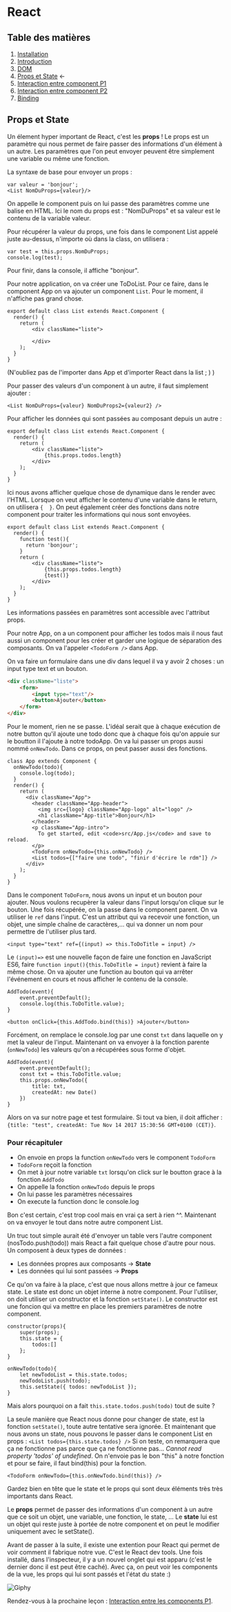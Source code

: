 # React

## Table des matières

1. [Installation](./Installation.md)
2. [Introduction](./introduction.md) 
3. [DOM](./Dom.md)
4. [Props et State](./PropsEtState.md) ←
5. [Interaction entre component P1](./InteractionEntreComponentPartie1.md)
6. [Interaction entre component P2](./InteractionEntreComponentPartie2.md)
7. [Binding](./Binding.md)


## Props et State

Un élement hyper important de React, c'est les **props** ! Le props est un paramètre qui nous permet de faire passer des informations d'un élément à un autre. Les paramètres que l'on peut envoyer peuvent être simplement une variable ou même une fonction.

La syntaxe de base pour envoyer un props :

```JS
var valeur = 'bonjour';
<List NomDuProps={valeur}/>
```

On appelle le component puis on lui passe des paramètres comme une balise en HTML. Ici le nom du props est : "NomDuProps" et sa valeur est le contenu de la variable valeur.

Pour récupérer la valeur du props, une fois dans le component List appelé juste au-dessus, n'importe où dans la class, on utilisera :
```JS
var test = this.props.NomDuProps;
console.log(test);
```
Pour finir, dans la console, il affiche "bonjour".

Pour notre application, on va créer une ToDoList. Pour ce faire, dans le component App on va ajouter un component `List`. Pour le moment, il n'affiche pas grand chose.

```JS
export default class List extends React.Component {
  render() {
    return (
        <div className="liste">

        </div>
    );
  }
}
```

(N'oubliez pas de l'importer dans App et d'importer React dans la list ; ) )

Pour passer des valeurs d'un component à un autre, il faut simplement ajouter :

```JS
<List NomDuProps={valeur} NomDuProps2={valeur2} />
```
Pour afficher les données qui sont passées au composant depuis un autre :

```JS
export default class List extends React.Component {
  render() {
    return (
        <div className="liste">
            {this.props.todos.length}
        </div>
    );
  }
}
```

Ici nous avons afficher quelque chose de dynamique dans le render avec l'HTML. Lorsque on veut afficher le contenu d'une  variable dans le return, on utilisera `{  }`. On peut également créer des fonctions dans notre component pour traiter les informations qui nous sont envoyées.

```JS
export default class List extends React.Component {
  render() {
    function test(){
      return 'bonjour';
    }
    return (
        <div className="liste">
            {this.props.todos.length}
            {test()}
        </div>
    );
  }
}
```
Les informations passées en paramètres sont accessible avec l'attribut props. 

Pour notre App, on a un component pour afficher les todos mais il nous faut aussi un component pour les créer et garder une logique de séparation des composants. On va l'appeler `<TodoForm />` dans App.

On va faire un formulaire dans une div dans lequel il va y avoir 2 choses : un input type text et un bouton.

```HTML
<div className="liste">
    <form>
        <input type="text"/>
        <button>Ajouter</button>
    </form>
</div>
```

Pour le moment, rien ne se passe. L'idéal serait que à chaque exécution de notre button qu'il ajoute une todo donc que à chaque fois qu'on appuie sur le boutton il l'ajoute à notre todoApp. On va lui passer un props aussi nommé `onNewTodo`. Dans ce props, on peut passer aussi des fonctions.

````JS
class App extends Component {
  onNewTodo(todo){
    console.log(todo);
  }
  render() { 
    return (
      <div className="App">
        <header className="App-header">
          <img src={logo} className="App-logo" alt="logo" />
          <h1 className="App-title">Bonjour</h1>
        </header>
        <p className="App-intro">
          To get started, edit <code>src/App.js</code> and save to reload.
        </p>
        <TodoForm onNewTodo={this.onNewTodo} />
        <List todos={["faire une todo", "finir d'écrire le rdm"]} />
      </div>
    );
  }
}
````

Dans le component `ToDoForm`, nous avons un input et un bouton pour ajouter. Nous voulons recupèrer la valeur dans l'input lorsqu'on clique sur le bouton. Une fois récupérée, on la passe dans le component parent. On va utiliser le `ref` dans l'input. C'est un attribut qui va recevoir une fonction, un objet, une simple chaîne de caractères,...  qui va donner un nom pour permettre de l'utiliser plus tard.

```JS
<input type="text" ref={(input) => this.ToDoTitle = input} />
```

Le `(input)=>` est une nouvelle façon de faire une fonction en JavaScript ES6, faire `function input(){this.ToDoTitle = input}` revient à faire la même chose. On va ajouter une function au bouton qui va arrêter l'événement en cours et nous afficher le contenu de la console.

```JS
AddTodo(event){ 
    event.preventDefault();
    console.log(this.ToDoTitle.value);
}
```

```JS
<button onClick={this.AddTodo.bind(this)} >Ajouter</button>
```

Forcément, on remplace le console.log par une const `txt` dans laquelle on y met la valeur de l'input.
Maintenant on va envoyer à la fonction parente (`onNewTodo`) les valeurs qu'on a récupérées sous forme d'objet.

```JS
AddTodo(event){
    event.preventDefault();
    const txt = this.ToDoTitle.value;
    this.props.onNewTodo({
        title: txt,
        createdAt: new Date()
    })
}
```

Alors on va sur notre page et test formulaire. Si tout va bien, il doit afficher : `{title: "test", createdAt: Tue Nov 14 2017 15:30:56 GMT+0100 (CET)}`.

### Pour récapituler
- On envoie en props la function `onNewTodo` vers le component `TodoForm`
- `TodoForm` reçoit la fonction
- On met à jour notre variable `txt` lorsqu'on click sur le boutton grace à la fonction `AddTodo`
- On appelle la fonction `onNewTodo` depuis le props
- On lui passe les paramètres nécessaires
- On execute la function donc le console.log

Bon c'est certain, c'est trop cool mais en vrai ça sert à rien ^^. Maintenant  on va envoyer le tout dans notre autre component List.

Un truc tout simple aurait été d'envoyer un table vers l'autre component (nosTodo.push(todo)) mais React a fait quelque chose d'autre pour nous. Un composent à deux types de données :
- Les données propres aux composants -> **State**
- Les données qui lui sont passées -> **Props**

Ce qu'on va faire à la place, c'est que nous allons mettre à jour ce fameux state.
Le state est donc un objet interne à notre component. Pour l'utiliser, on doit utiliser un constructor et la fonction `setState()`. Le constructor est une foncion qui va mettre en place les premiers paramètres de notre component.

```JS
constructor(props){
    super(props);
    this.state = {
        todos:[]
    };
}

onNewTodo(todo){
    let newTodoList = this.state.todos;
    newTodoList.push(todo);
    this.setState({ todos: newTodoList });
}
```
Mais alors pourquoi on a fait `this.state.todos.push(todo)` tout de suite ? 

La seule manière que React nous donne pour changer de state, est la fonction `setState()`, toute autre tentative sera ignorée. Et maintenant que nous avons un state, nous pouvons le passer dans le component List en props : `<List todos={this.state.todos} />`
Si on teste, on remarquera que ça ne fonctionne pas parce que ça ne fonctionne pas... *Cannot read property 'todos' of undefined*. On n'envoie pas le bon "this" à notre fonction et pour se faire, il faut bind(this) pour la fonction. 

```JS
<TodoForm onNewTodo={this.onNewTodo.bind(this)} />
```

Gardez bien en tête que le state et le props qui sont deux éléments très très importants dans React. 

Le **props** permet de passer des informations d'un component à un autre que ce soit un objet, une variable, une fonction, le state, ... Le **state** lui est un objet qui reste juste à portée de notre component et on peut le modifier uniquement avec le setState().

Avant de passer à la suite, il existe une extention pour React qui permet de voir comment il fabrique notre vue. C'est le React dev tools. Une fois installé, dans l'inspecteur, il y a un nouvel onglet qui est apparu (c'est le dernier donc il est peut être caché). Avec ça, on peut voir les components de la vue, les props qui lui sont passés et l'état du state :)

![Giphy](https://media.giphy.com/media/13CoXDiaCcCoyk/giphy.gif)

Rendez-vous à la prochaine leçon : [Interaction entre les components P1](./InteractionEntreComponentPartie1.md).
